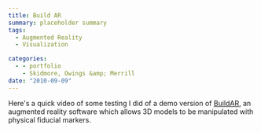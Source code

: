 ```yaml
---
title: Build AR
summary: placeholder summary
tags:
  - Augmented Reality
  - Visualization

categories:
  - - portfolio
    - Skidmore, Owings &amp; Merrill
date: "2010-09-09"
---
```


Here's a quick video of some testing I did of a demo version of [BuildAR](http://www.buildar.co.nz/), an augmented reality software which allows 3D models to be manipulated with physical fiducial markers.

